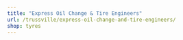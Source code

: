 ```yaml
---
title: "Express Oil Change & Tire Engineers"
url: /trussville/express-oil-change-and-tire-engineers/
shop: tyres
---
```

